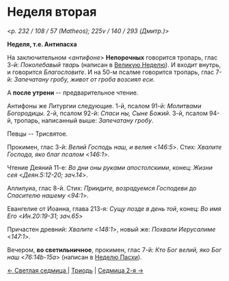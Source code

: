 
# Неделя вторая

<*p. 232 / 108 / 57 (Matheos); 225v / 140 / 293 (Дмитр.)*>

**Неделя, т.е. Антипасха** 

На заключительном <*антифоне*> **Непорочных** говорится тропарь, глас 3-й:
*Поколебавый тварь* (написан в [Великую Неделю](B_01_GE_easter_sunday.md)). 
И входит внутрь, и говорится *Благословите*. И на 50-м псалме говорится тропарь, глас 7-й: 
*Запечатану гробу, живот от гроба возсиял еси*.

А **после утрени** -- предварительное чтение.

Антифоны же Литургии следующие.
1-й, псалом 91-й: *Молитвами Богородицы*.
2-й, псалом 92-й: *Спаси ны, Сыне Божий*.
3-й, псалом 94-й, тропарь, написанный выше: *Запечатану гробу*.

Певцы -- Трисвятое. 

Прокимен, глас 3-й: *Велий Господь наш, и велия* <*146:5*>. 
Стих: *Хвалите Господа, яко благ псалом* <*146:1*>.

Чтение Деяний 11-е: *Во дни оны руками апостолскими*, конец: *Жизни сея* <*Деян.5:12-20; зач.14*>.

Аллилуиа, глас 8-й. Стих: *Приидите, возрадуемся Господеви* до *Спасителю нашему* <*94:1*>. 

Евангелие от Иоанна, глава 213-я: *Сущу позде в день той*, конец: *Во имя Его* <*Ин.20:19-31; зач.65*>

Причастен древний: *Хвалите* <*148:1*>, новый же: *Похвали Иерусалиме* <*147:1*>.

Вечером, **во светильничное**, прокимен, глас 7-й: *Кто Бог велий, яко Бог наш* <*76:14b-15a*>
(написан в [Неделю Пасхи](B_01_GE_easter_sunday.md)).

[← Светлая седмица ](B_02_GE_easter_week.md) | [Триодь](README.md) | [Седмица 2-я →](B_04_GE_week2.md)
